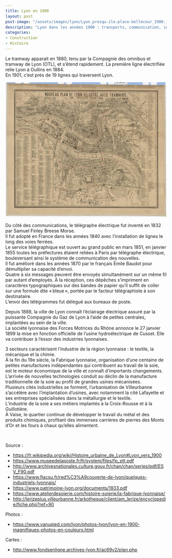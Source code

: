 ```yaml
---
title: Lyon en 1900  
layout: post  
post-image: "/assets/images/lyon/Lyon_presqu-ile-place-bellecour_1900.jpg"  
description: "Lyon dans les années 1900 : transports, communication, industries, description plus détaillée de la vie à cette époque."
categories:   
- Construction  
- Histoire
---
```


Le tramway apparait en 1880, tenu par la Compagnie des omnibus et tramway de Lyon (OTL), et s’étend rapidement. La première ligne électrifiée relie Lyon à Oullins en 1884.  
En 1901, c’est près de 19 lignes qui traversent Lyon.

<a data-fslightbox="plan-lyon-tramways-1880" 
    href="/assets/images/cartes/1880-Plan_Lyon_Tramways_2000.jpg" 
    data-alt="Plan de Lyon avec Tramways en 1880">
        <img src="/assets/images/cartes/1880-Plan_Lyon_Tramways_600.jpg" 
            alt="Plan de Lyon avec Tramways en 1880">
</a>

Du côté des communications, le télégraphe électrique fut inventé en 1832 par Samuel Finley Breese Morse.  
Il fut adopté en France dans les années 1840 avec l’installation de lignes le long des voies ferrées.  
Le service télégraphique est ouvert au grand public en mars 1851, en janvier 1855 toutes les préfectures étaient reliées à Paris par télégraphe électrique, bouleversant ainsi le système de communication des nouvelles.  
Il fut amélioré dans les années 1870 par le français Émile Baudot pour démultiplier sa capacité d’envoi.  
Quatre à six messages peuvent être envoyés simultanément sur un même fil par autant d’employés. À la réception, ces dépêches s’impriment en caractères typographiques sur des bandes de papier qu’il suffit de coller sur une formule dite « bleue », portée par le facteur télégraphiste à son destinataire.  
L’envoi des télégrammes fut délégué aux bureaux de poste.  
  
Depuis 1888, la ville de Lyon connaît l’éclairage électrique assuré par la puissante Compagnie du Gaz de Lyon à l’aide de petites centrales, implantées au sein de la ville.   
La société lyonnaise des Forces Motrices du Rhône annonce le 27 janvier 1899 la mise en fonction officielle de l’usine hydroélectrique de Cusset. Elle va contribuer à l’essor des industries lyonnaises.  
  
3 secteurs caractérisent l’industrie de la région lyonnaise : le textile, la mécanique et la chimie.  
À la fin du 19e siècle, la Fabrique lyonnaise, organisation d’une centaine de petites manufactures indépendantes qui contribuent au travail de la soie, est le moteur économique de la ville et connaît d’importants changements. L’arrivée de nouvelles technologies conduit au déclin de la manufacture traditionnelle de la soie au profit de grandes usines mécanisées.  
Plusieurs cités industrielles se forment, l’urbanisation de Villeurbanne s’accélère avec l’implantation d’usines, avec notamment la cité Lafayette et ses entreprises spécialisées dans la métallurgie et le textile.  
L’industrie de la soie a ses métiers implantés à la Croix-Rousse et à la Guillotière.  
À Vaise, le quartier continue de développer le travail du métal et des produits chimiques, profitant des immenses carrières de pierres des Monts d’Or et les fours à chaux qu’elles alimentent.  
  
&nbsp;

Source :  
- <https://fr.wikipedia.org/wiki/Histoire_urbaine_de_Lyon#Lyon_vers_1900>  
- <https://www.museedelaposte.fr/fr/system/files/fp_ptt.pdf>  
- <http://www.archivesnationales.culture.gouv.fr/chan/chan/series/pdf/ESV_F90.pdf>    
- <https://www.flacsu.fr/red%C3%A9couverte-de-lyon/quelques-industriels-lyonnais/>    
- <https://www.patrimoine-lyon.org/documents/1933.pdf>    
- <https://www.atelierdesoierie.com/histoire-soierie/la-fabrique-lyonnaise/>    
- <http://lerizeplus.villeurbanne.fr/arkotheque/client/am_lerize/encyclopedie/fiche.php?ref=90>    
  
Photos :  
- <https://www.vanupied.com/lyon/photos-lyon/lyon-en-1900-magnifiques-photos-en-couleurs.html>    
   
Cartes :  
- <http://www.fondsenligne.archives-lyon.fr/ac69v2/plan.php>    

